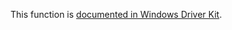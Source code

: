 This function is [documented in Windows Driver Kit](https://learn.microsoft.com/en-us/windows-hardware/drivers/ddi/ntifs/nf-ntifs-rtliscloudfilesplaceholder).
